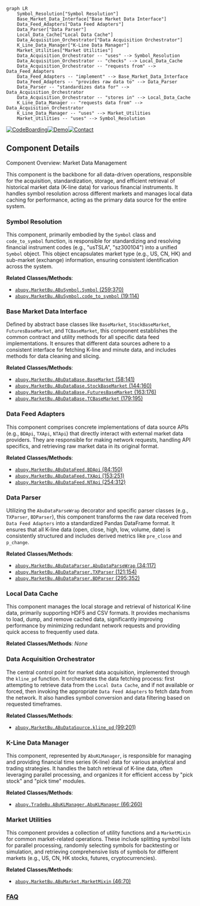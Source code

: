 ```mermaid
graph LR
    Symbol_Resolution["Symbol Resolution"]
    Base_Market_Data_Interface["Base Market Data Interface"]
    Data_Feed_Adapters["Data Feed Adapters"]
    Data_Parser["Data Parser"]
    Local_Data_Cache["Local Data Cache"]
    Data_Acquisition_Orchestrator["Data Acquisition Orchestrator"]
    K_Line_Data_Manager["K-Line Data Manager"]
    Market_Utilities["Market Utilities"]
    Data_Acquisition_Orchestrator -- "uses" --> Symbol_Resolution
    Data_Acquisition_Orchestrator -- "checks" --> Local_Data_Cache
    Data_Acquisition_Orchestrator -- "requests from" --> Data_Feed_Adapters
    Data_Feed_Adapters -- "implement" --> Base_Market_Data_Interface
    Data_Feed_Adapters -- "provides raw data to" --> Data_Parser
    Data_Parser -- "standardizes data for" --> Data_Acquisition_Orchestrator
    Data_Acquisition_Orchestrator -- "stores in" --> Local_Data_Cache
    K_Line_Data_Manager -- "requests data from" --> Data_Acquisition_Orchestrator
    K_Line_Data_Manager -- "uses" --> Market_Utilities
    Market_Utilities -- "uses" --> Symbol_Resolution
```
[![CodeBoarding](https://img.shields.io/badge/Generated%20by-CodeBoarding-9cf?style=flat-square)](https://github.com/CodeBoarding/CodeBoarding)[![Demo](https://img.shields.io/badge/Try%20our-Demo-blue?style=flat-square)](https://www.codeboarding.org/demo)[![Contact](https://img.shields.io/badge/Contact%20us%20-%20contact@codeboarding.org-lightgrey?style=flat-square)](mailto:contact@codeboarding.org)

## Component Details

Component Overview: Market Data Management

This component is the backbone for all data-driven operations, responsible for the acquisition, standardization, storage, and efficient retrieval of historical market data (K-line data) for various financial instruments. It handles symbol resolution across different markets and manages local data caching for performance, acting as the primary data source for the entire system.

### Symbol Resolution
This component, primarily embodied by the `Symbol` class and `code_to_symbol` function, is responsible for standardizing and resolving financial instrument codes (e.g., "usTSLA", "sz300104") into a unified `Symbol` object. This object encapsulates market type (e.g., US, CN, HK) and sub-market (exchange) information, ensuring consistent identification across the system.


**Related Classes/Methods**:

- <a href="https://github.com/bbfamily/abu/blob/master/abupy/MarketBu/ABuSymbol.py#L259-L370" target="_blank" rel="noopener noreferrer">`abupy.MarketBu.ABuSymbol.Symbol` (259:370)</a>
- <a href="https://github.com/bbfamily/abu/blob/master/abupy/MarketBu/ABuSymbol.py#L19-L114" target="_blank" rel="noopener noreferrer">`abupy.MarketBu.ABuSymbol.code_to_symbol` (19:114)</a>


### Base Market Data Interface
Defined by abstract base classes like `BaseMarket`, `StockBaseMarket`, `FuturesBaseMarket`, and `TCBaseMarket`, this component establishes the common contract and utility methods for all specific data feed implementations. It ensures that different data sources adhere to a consistent interface for fetching K-line and minute data, and includes methods for data cleaning and slicing.


**Related Classes/Methods**:

- <a href="https://github.com/bbfamily/abu/blob/master/abupy/MarketBu/ABuDataBase.py#L58-L141" target="_blank" rel="noopener noreferrer">`abupy.MarketBu.ABuDataBase.BaseMarket` (58:141)</a>
- <a href="https://github.com/bbfamily/abu/blob/master/abupy/MarketBu/ABuDataBase.py#L144-L160" target="_blank" rel="noopener noreferrer">`abupy.MarketBu.ABuDataBase.StockBaseMarket` (144:160)</a>
- <a href="https://github.com/bbfamily/abu/blob/master/abupy/MarketBu/ABuDataBase.py#L163-L176" target="_blank" rel="noopener noreferrer">`abupy.MarketBu.ABuDataBase.FuturesBaseMarket` (163:176)</a>
- <a href="https://github.com/bbfamily/abu/blob/master/abupy/MarketBu/ABuDataBase.py#L179-L195" target="_blank" rel="noopener noreferrer">`abupy.MarketBu.ABuDataBase.TCBaseMarket` (179:195)</a>


### Data Feed Adapters
This component comprises concrete implementations of data source APIs (e.g., `BDApi`, `TXApi`, `NTApi`) that directly interact with external market data providers. They are responsible for making network requests, handling API specifics, and retrieving raw market data in its original format.


**Related Classes/Methods**:

- <a href="https://github.com/bbfamily/abu/blob/master/abupy/MarketBu/ABuDataFeed.py#L84-L150" target="_blank" rel="noopener noreferrer">`abupy.MarketBu.ABuDataFeed.BDApi` (84:150)</a>
- <a href="https://github.com/bbfamily/abu/blob/master/abupy/MarketBu/ABuDataFeed.py#L153-L251" target="_blank" rel="noopener noreferrer">`abupy.MarketBu.ABuDataFeed.TXApi` (153:251)</a>
- <a href="https://github.com/bbfamily/abu/blob/master/abupy/MarketBu/ABuDataFeed.py#L254-L312" target="_blank" rel="noopener noreferrer">`abupy.MarketBu.ABuDataFeed.NTApi` (254:312)</a>


### Data Parser
Utilizing the `AbuDataParseWrap` decorator and specific parser classes (e.g., `TXParser`, `BDParser`), this component transforms the raw data received from `Data Feed Adapters` into a standardized Pandas DataFrame format. It ensures that all K-line data (open, close, high, low, volume, date) is consistently structured and includes derived metrics like `pre_close` and `p_change`.


**Related Classes/Methods**:

- <a href="https://github.com/bbfamily/abu/blob/master/abupy/MarketBu/ABuDataParser.py#L34-L117" target="_blank" rel="noopener noreferrer">`abupy.MarketBu.ABuDataParser.AbuDataParseWrap` (34:117)</a>
- <a href="https://github.com/bbfamily/abu/blob/master/abupy/MarketBu/ABuDataParser.py#L121-L154" target="_blank" rel="noopener noreferrer">`abupy.MarketBu.ABuDataParser.TXParser` (121:154)</a>
- <a href="https://github.com/bbfamily/abu/blob/master/abupy/MarketBu/ABuDataParser.py#L295-L352" target="_blank" rel="noopener noreferrer">`abupy.MarketBu.ABuDataParser.BDParser` (295:352)</a>


### Local Data Cache
This component manages the local storage and retrieval of historical K-line data, primarily supporting HDF5 and CSV formats. It provides mechanisms to load, dump, and remove cached data, significantly improving performance by minimizing redundant network requests and providing quick access to frequently used data.


**Related Classes/Methods**: _None_

### Data Acquisition Orchestrator
The central control point for market data acquisition, implemented through the `kline_pd` function. It orchestrates the data fetching process: first attempting to retrieve data from the `Local Data Cache`, and if not available or forced, then invoking the appropriate `Data Feed Adapters` to fetch data from the network. It also handles symbol conversion and data filtering based on requested timeframes.


**Related Classes/Methods**:

- <a href="https://github.com/bbfamily/abu/blob/master/abupy/MarketBu/ABuDataSource.py#L99-L201" target="_blank" rel="noopener noreferrer">`abupy.MarketBu.ABuDataSource.kline_pd` (99:201)</a>


### K-Line Data Manager
This component, represented by `AbuKLManager`, is responsible for managing and providing financial time series (K-line) data for various analytical and trading strategies. It handles the batch retrieval of K-line data, often leveraging parallel processing, and organizes it for efficient access by "pick stock" and "pick time" modules.


**Related Classes/Methods**:

- <a href="https://github.com/bbfamily/abu/blob/master/abupy/TradeBu/ABuKLManager.py#L66-L260" target="_blank" rel="noopener noreferrer">`abupy.TradeBu.ABuKLManager.AbuKLManager` (66:260)</a>


### Market Utilities
This component provides a collection of utility functions and a `MarketMixin` for common market-related operations. These include splitting symbol lists for parallel processing, randomly selecting symbols for backtesting or simulation, and retrieving comprehensive lists of symbols for different markets (e.g., US, CN, HK stocks, futures, cryptocurrencies).


**Related Classes/Methods**:

- <a href="https://github.com/bbfamily/abu/blob/master/abupy/MarketBu/ABuMarket.py#L46-L70" target="_blank" rel="noopener noreferrer">`abupy.MarketBu.ABuMarket.MarketMixin` (46:70)</a>




### [FAQ](https://github.com/CodeBoarding/GeneratedOnBoardings/tree/main?tab=readme-ov-file#faq)